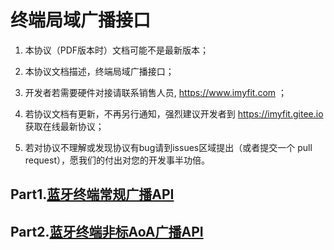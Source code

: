 # 终端局域广播接口

1. 本协议（PDF版本时）文档可能不是最新版本；

2. 本协议文档描述，终端局域广播接口；

3. 开发者若需要硬件对接请联系销售人员,  https://www.imyfit.com ；

4. 若协议文档有更新，不再另行通知，强烈建议开发者到 https://imyfit.gitee.io 获取在线最新协议；

5. 若对协议不理解或发现协议有bug请到issues区域提出（或者提交一个 pull request），愿我们的付出对您的开发事半功倍。



## Part1.[蓝牙终端常规广播API](./蓝牙终端常规广播API.md) 

## Part2.[蓝牙终端非标AoA广播API](./蓝牙终端非标AoA广播API.md) 